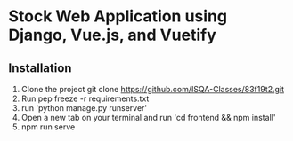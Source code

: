 # Stock Web Application using Django, Vue.js, and Vuetify


## Installation 
1. Clone the project git clone https://github.com/ISQA-Classes/83f19t2.git
2. Run pep freeze -r requirements.txt
3. run 'python manage.py runserver'
4. Open a new tab on your terminal and run 'cd frontend && npm install' 
5. npm run serve